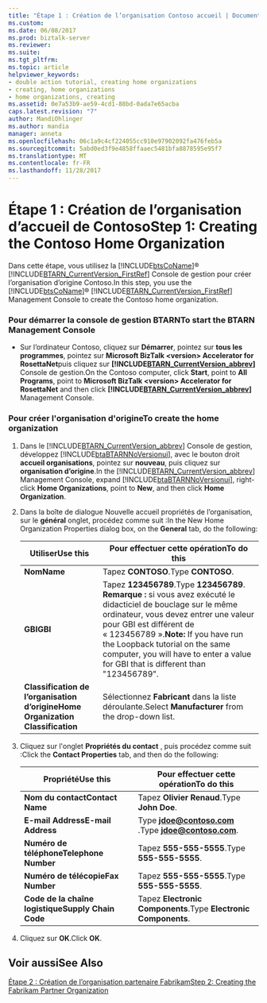 ```yaml
---
title: "Étape 1 : Création de l’organisation Contoso accueil | Documents Microsoft"
ms.custom: 
ms.date: 06/08/2017
ms.prod: biztalk-server
ms.reviewer: 
ms.suite: 
ms.tgt_pltfrm: 
ms.topic: article
helpviewer_keywords:
- double action tutorial, creating home organizations
- creating, home organizations
- home organizations, creating
ms.assetid: 0e7a53b9-ae59-4cd1-88bd-0ada7e65acba
caps.latest.revision: "7"
author: MandiOhlinger
ms.author: mandia
manager: anneta
ms.openlocfilehash: 06c1a9c4cf224055cc910e97902092fa476feb5a
ms.sourcegitcommit: 5abd0ed3f9e4858ffaaec5481bfa8878595e95f7
ms.translationtype: MT
ms.contentlocale: fr-FR
ms.lasthandoff: 11/28/2017
---
```

# <a name="step-1-creating-the-contoso-home-organization"></a><span data-ttu-id="5e047-102">Étape 1 : Création de l’organisation d’accueil de Contoso</span><span class="sxs-lookup"><span data-stu-id="5e047-102">Step 1: Creating the Contoso Home Organization</span></span>
<span data-ttu-id="5e047-103">Dans cette étape, vous utilisez la [!INCLUDE[btsCoName](../../includes/btsconame-md.md)]® [!INCLUDE[BTARN_CurrentVersion_FirstRef](../../includes/btarn-currentversion-firstref-md.md)] Console de gestion pour créer l’organisation d’origine Contoso.</span><span class="sxs-lookup"><span data-stu-id="5e047-103">In this step, you use the [!INCLUDE[btsCoName](../../includes/btsconame-md.md)]® [!INCLUDE[BTARN_CurrentVersion_FirstRef](../../includes/btarn-currentversion-firstref-md.md)] Management Console to create the Contoso home organization.</span></span>  
  
### <a name="to-start-the-btarn-management-console"></a><span data-ttu-id="5e047-104">Pour démarrer la console de gestion BTARN</span><span class="sxs-lookup"><span data-stu-id="5e047-104">To start the BTARN Management Console</span></span>  
  
-   <span data-ttu-id="5e047-105">Sur l’ordinateur Contoso, cliquez sur **Démarrer**, pointez sur **tous les programmes**, pointez sur **Microsoft BizTalk \<version\> Accelerator for RosettaNet**puis cliquez sur  **[!INCLUDE[BTARN_CurrentVersion_abbrev](../../includes/btarn-currentversion-abbrev-md.md)]**  Console de gestion.</span><span class="sxs-lookup"><span data-stu-id="5e047-105">On the Contoso computer, click **Start**, point to **All Programs**, point to **Microsoft  BizTalk \<version\> Accelerator for RosettaNet** and then click **[!INCLUDE[BTARN_CurrentVersion_abbrev](../../includes/btarn-currentversion-abbrev-md.md)]** Management Console.</span></span>  
  
### <a name="to-create-the-home-organization"></a><span data-ttu-id="5e047-106">Pour créer l'organisation d'origine</span><span class="sxs-lookup"><span data-stu-id="5e047-106">To create the home organization</span></span>  
  
1.  <span data-ttu-id="5e047-107">Dans le [!INCLUDE[BTARN_CurrentVersion_abbrev](../../includes/btarn-currentversion-abbrev-md.md)] Console de gestion, développez [!INCLUDE[btaBTARNNoVersionui](../../includes/btabtarnnoversionui-md.md)], avec le bouton droit **accueil organisations**, pointez sur **nouveau**, puis cliquez sur **organisation d’origine**.</span><span class="sxs-lookup"><span data-stu-id="5e047-107">In the [!INCLUDE[BTARN_CurrentVersion_abbrev](../../includes/btarn-currentversion-abbrev-md.md)] Management Console, expand [!INCLUDE[btaBTARNNoVersionui](../../includes/btabtarnnoversionui-md.md)], right-click **Home Organizations**, point to **New**, and then click **Home Organization**.</span></span>  
  
2.  <span data-ttu-id="5e047-108">Dans la boîte de dialogue Nouvelle accueil propriétés de l’organisation, sur le **général** onglet, procédez comme suit :</span><span class="sxs-lookup"><span data-stu-id="5e047-108">In the New Home Organization Properties dialog box, on the **General** tab, do the following:</span></span>  
  
    |<span data-ttu-id="5e047-109">Utiliser</span><span class="sxs-lookup"><span data-stu-id="5e047-109">Use this</span></span>|<span data-ttu-id="5e047-110">Pour effectuer cette opération</span><span class="sxs-lookup"><span data-stu-id="5e047-110">To do this</span></span>|  
    |--------------|----------------|  
    |<span data-ttu-id="5e047-111">**Nom**</span><span class="sxs-lookup"><span data-stu-id="5e047-111">**Name**</span></span>|<span data-ttu-id="5e047-112">Tapez **CONTOSO**.</span><span class="sxs-lookup"><span data-stu-id="5e047-112">Type **CONTOSO**.</span></span>|  
    |<span data-ttu-id="5e047-113">**GBI**</span><span class="sxs-lookup"><span data-stu-id="5e047-113">**GBI**</span></span>|<span data-ttu-id="5e047-114">Tapez **123456789**.</span><span class="sxs-lookup"><span data-stu-id="5e047-114">Type **123456789**.</span></span> <span data-ttu-id="5e047-115">**Remarque :** si vous avez exécuté le didacticiel de bouclage sur le même ordinateur, vous devez entrer une valeur pour GBI est différent de « 123456789 ».</span><span class="sxs-lookup"><span data-stu-id="5e047-115">**Note:**  If you have run the Loopback tutorial on the same computer, you will have to enter a value for GBI that is different than "123456789".</span></span>|  
    |<span data-ttu-id="5e047-116">**Classification de l’organisation d’origine**</span><span class="sxs-lookup"><span data-stu-id="5e047-116">**Home Organization Classification**</span></span>|<span data-ttu-id="5e047-117">Sélectionnez **Fabricant** dans la liste déroulante.</span><span class="sxs-lookup"><span data-stu-id="5e047-117">Select **Manufacturer** from the drop-down list.</span></span>|  
  
3.  <span data-ttu-id="5e047-118">Cliquez sur l'onglet **Propriétés du contact** , puis procédez comme suit :</span><span class="sxs-lookup"><span data-stu-id="5e047-118">Click the **Contact Properties** tab, and then do the following:</span></span>  
  
    |<span data-ttu-id="5e047-119">Propriété</span><span class="sxs-lookup"><span data-stu-id="5e047-119">Use this</span></span>|<span data-ttu-id="5e047-120">Pour effectuer cette opération</span><span class="sxs-lookup"><span data-stu-id="5e047-120">To do this</span></span>|  
    |--------------|----------------|  
    |<span data-ttu-id="5e047-121">**Nom du contact**</span><span class="sxs-lookup"><span data-stu-id="5e047-121">**Contact Name**</span></span>|<span data-ttu-id="5e047-122">Tapez **Olivier Renaud**.</span><span class="sxs-lookup"><span data-stu-id="5e047-122">Type **John Doe**.</span></span>|  
    |<span data-ttu-id="5e047-123">**E-mail Address**</span><span class="sxs-lookup"><span data-stu-id="5e047-123">**E-mail Address**</span></span>|<span data-ttu-id="5e047-124">Type  **jdoe@contoso.com** .</span><span class="sxs-lookup"><span data-stu-id="5e047-124">Type **jdoe@contoso.com**.</span></span>|  
    |<span data-ttu-id="5e047-125">**Numéro de téléphone**</span><span class="sxs-lookup"><span data-stu-id="5e047-125">**Telephone Number**</span></span>|<span data-ttu-id="5e047-126">Tapez **555-555-5555**.</span><span class="sxs-lookup"><span data-stu-id="5e047-126">Type **555-555-5555**.</span></span>|  
    |<span data-ttu-id="5e047-127">**Numéro de télécopie**</span><span class="sxs-lookup"><span data-stu-id="5e047-127">**Fax Number**</span></span>|<span data-ttu-id="5e047-128">Tapez **555-555-5555**.</span><span class="sxs-lookup"><span data-stu-id="5e047-128">Type **555-555-5555**.</span></span>|  
    |<span data-ttu-id="5e047-129">**Code de la chaîne logistique**</span><span class="sxs-lookup"><span data-stu-id="5e047-129">**Supply Chain Code**</span></span>|<span data-ttu-id="5e047-130">Tapez **Electronic Components**.</span><span class="sxs-lookup"><span data-stu-id="5e047-130">Type **Electronic Components**.</span></span>|  
  
4.  <span data-ttu-id="5e047-131">Cliquez sur **OK**.</span><span class="sxs-lookup"><span data-stu-id="5e047-131">Click **OK**.</span></span>  
  
## <a name="see-also"></a><span data-ttu-id="5e047-132">Voir aussi</span><span class="sxs-lookup"><span data-stu-id="5e047-132">See Also</span></span>  
 [<span data-ttu-id="5e047-133">Étape 2 : Création de l’organisation partenaire Fabrikam</span><span class="sxs-lookup"><span data-stu-id="5e047-133">Step 2: Creating the Fabrikam Partner Organization</span></span>](../../adapters-and-accelerators/accelerator-rosettanet/step-2-creating-the-fabrikam-partner-organization.md)
